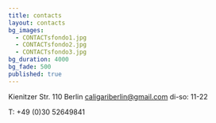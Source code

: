 ```yaml
---
title: contacts
layout: contacts
bg_images: 
  - CONTACTsfondo1.jpg
  - CONTACTsfondo2.jpg
  - CONTACTsfondo3.jpg
bg_duration: 4000
bg_fade: 500
published: true
---
```



Kienitzer Str. 110
Berlin
caligariberlin@gmail.com
di-so: 11-22 

T: +49 (0)30 52649841